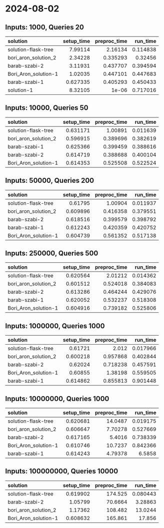 # 2024-08-02

## Inputs: 1000, Queries 20

| solution             |   setup_time |   preproc_time |   run_time |
|:---------------------|-------------:|---------------:|-----------:|
| solution-flask-tree  |     7.99114  |       2.16134  |   0.114838 |
| bori_aron_solution_2 |     2.34228  |       0.335293 |   0.32456  |
| barab-szabi-2        |     3.11931  |       0.437707 |   0.394594 |
| Bori_Aron_solution-1 |     1.02035  |       0.447101 |   0.447683 |
| barab-szabi-1        |     0.627335 |       0.405293 |   0.450433 |
| solution-1           |     8.32105  |       1e-06    |   0.717016 |

## Inputs: 10000, Queries 50

| solution             |   setup_time |   preproc_time |   run_time |
|:---------------------|-------------:|---------------:|-----------:|
| solution-flask-tree  |     0.631171 |       1.00891  |   0.011639 |
| bori_aron_solution_2 |     0.596915 |       0.389696 |   0.382619 |
| barab-szabi-1        |     0.625366 |       0.399459 |   0.388616 |
| barab-szabi-2        |     0.614719 |       0.388688 |   0.400104 |
| Bori_Aron_solution-1 |     0.614353 |       0.525508 |   0.522524 |

## Inputs: 50000, Queries 200

| solution             |   setup_time |   preproc_time |   run_time |
|:---------------------|-------------:|---------------:|-----------:|
| solution-flask-tree  |     0.61795  |       1.00904  |   0.011937 |
| bori_aron_solution_2 |     0.609896 |       0.416358 |   0.379551 |
| barab-szabi-2        |     0.618516 |       0.399579 |   0.398792 |
| barab-szabi-1        |     0.612243 |       0.420359 |   0.420752 |
| Bori_Aron_solution-1 |     0.604739 |       0.561352 |   0.517138 |

## Inputs: 250000, Queries 500

| solution             |   setup_time |   preproc_time |   run_time |
|:---------------------|-------------:|---------------:|-----------:|
| solution-flask-tree  |     0.620564 |       2.01212  |   0.014362 |
| bori_aron_solution_2 |     0.601512 |       0.524018 |   0.384083 |
| barab-szabi-2        |     0.613286 |       0.464244 |   0.429076 |
| barab-szabi-1        |     0.620052 |       0.532237 |   0.518308 |
| Bori_Aron_solution-1 |     0.604916 |       0.739182 |   0.525806 |

## Inputs: 1000000, Queries 1000

| solution             |   setup_time |   preproc_time |   run_time |
|:---------------------|-------------:|---------------:|-----------:|
| solution-flask-tree  |     0.61721  |       2.012    |   0.017966 |
| bori_aron_solution_2 |     0.600218 |       0.957868 |   0.402844 |
| barab-szabi-2        |     0.62024  |       0.718238 |   0.457591 |
| Bori_Aron_solution-1 |     0.60855  |       1.38198  |   0.559505 |
| barab-szabi-1        |     0.614862 |       0.855813 |   0.901448 |

## Inputs: 10000000, Queries 1000

| solution             |   setup_time |   preproc_time |   run_time |
|:---------------------|-------------:|---------------:|-----------:|
| solution-flask-tree  |     0.620681 |       14.0487  |   0.019175 |
| bori_aron_solution_2 |     0.606647 |        7.70278 |   0.527669 |
| barab-szabi-2        |     0.617165 |        5.4016  |   0.738339 |
| Bori_Aron_solution-1 |     0.610746 |       10.7237  |   0.842366 |
| barab-szabi-1        |     0.614243 |        4.79378 |   6.5858   |

## Inputs: 100000000, Queries 10000

| solution             |   setup_time |   preproc_time |   run_time |
|:---------------------|-------------:|---------------:|-----------:|
| solution-flask-tree  |     0.619902 |       174.525  |   0.080443 |
| barab-szabi-2        |     1.05799  |        70.6664 |   3.28863  |
| bori_aron_solution_2 |     1.17362  |       108.482  |  13.0244   |
| Bori_Aron_solution-1 |     0.608632 |       165.861  |  17.856    |